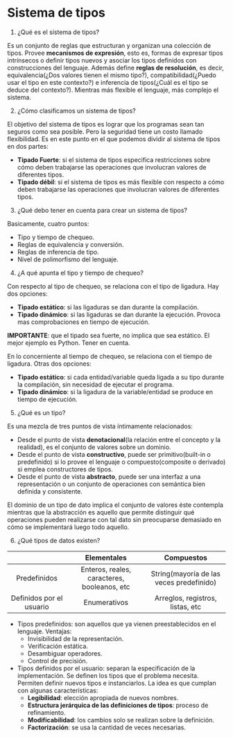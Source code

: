 # Sistema de tipos

1. ¿Qué es el sistema de tipos?

Es un conjunto de reglas que estructuran y organizan una colección de tipos. Provee **mecanismos de expresión**, esto es, formas de expresar tipos intrínsecos o definir tipos nuevos y asociar los tipos definidos con construcciones del lenguaje. Además define **reglas de resolución**, es decir, equivalencia(¿Dos valores tienen el mismo tipo?), compatibilidad(¿Puedo usar el tipo en este contexto?) e inferencia de tipos(¿Cuál es el tipo se deduce del contexto?). Mientras más flexible el lenguaje, más complejo el sistema.

2. ¿Cómo clasificamos un sistema de tipos?

El objetivo del sistema de tipos es lograr que los programas sean tan seguros como sea posible. Pero la seguridad tiene un costo llamado flexibilidad. Es en este punto en el que podemos dividir al sistema de tipos en dos partes:
* **Tipado Fuerte**: si el sistema de tipos especifica restricciones sobre cómo deben trabajarse las operaciones que involucran valores de diferentes tipos. 
* **Tipado débil**: si el sistema de tipos es más flexible con respecto a cómo deben trabajarse las operaciones que involucran valores de diferentes tipos.

3. ¿Qué debo tener en cuenta para crear un sistema de tipos?

Basicamente, cuatro puntos:
* Tipo y tiempo de chequeo.
* Reglas de equivalencia y conversión.
* Reglas de inferencia de tipo.
* Nivel de polimorfismo del lenguaje.

4. ¿A qué apunta el tipo y tiempo de chequeo?

Con respecto al tipo de chequeo, se relaciona con el tipo de ligadura. Hay dos opciones:
* **Tipado estático**: si las ligaduras se dan durante la compilación.
* **Tipado dinámico**: si las ligaduras se dan durante la ejecución. Provoca mas comprobaciones en tiempo de ejecución.

**IMPORTANTE**: que el tipado sea fuerte, no implica que sea estático. El mejor ejemplo es Python. Tener en cuenta.

En lo concerniente al tiempo de chequeo, se relaciona con el tiempo de ligadura. Otras dos opciones:
* **Tipado estático**: si cada entidad/variable queda ligada a su tipo durante la compilación, sin necesidad de ejecutar el programa.
* **Tipado dinámico**: si la ligadura de la variable/entidad se produce en tiempo de ejecución.

5. ¿Qué es un tipo?

Es una mezcla de tres puntos de vista íntimamente relacionados:
* Desde el punto de vista **denotacional**(la relación entre el concepto y la realidad), es el conjunto de valores sobre un dominio.
* Desde el punto de vista **constructivo**, puede ser primitivo(built-in o predefinido) si lo provee el lenguaje o compuesto(composite o derivado) si emplea constructores de tipos.
* Desde el punto de vista **abstracto**, puede ser una interfaz a una representación o un conjunto de operaciones con semántica bien definida y consistente.

El dominio de un tipo de dato implica el conjunto de valores éste contempla mientras que la abstracción es aquello que permite distinguir qué operaciones pueden realizarse con tal dato sin preocuparse demasiado en cómo se implementará luego todo aquello.

6. ¿Qué tipos de datos existen?

||Elementales|Compuestos|
|:---:|:---:|:---:|
|Predefinidos|Enteros, reales, caracteres, booleanos, etc|String(mayoría de las veces predefinido)|
|Definidos por el usuario|Enumerativos|Arreglos, registros, listas, etc|

* Tipos predefinidos: son aquellos que ya vienen preestablecidos en el lenguaje. Ventajas:
  + Invisibilidad de la representación.
  + Verificación estática.
  + Desambiguar operadores.
  + Control de precisión.
* Tipos definidos por el usuario: separan la especificación de la implementación. Se definen los tipos que el problema necesita. Permiten definir nuevos tipos e instanciarlos. La idea es que cumplan con algunas características:
	+ **Legibilidad**: elección apropiada de nuevos nombres.
	+ **Estructura jerárquica de las definiciones de tipos**: proceso de refinamiento.
	+ **Modificabilidad**: los cambios solo se realizan sobre la definición.
	+ **Factorización**: se usa la cantidad de veces necesarias.
